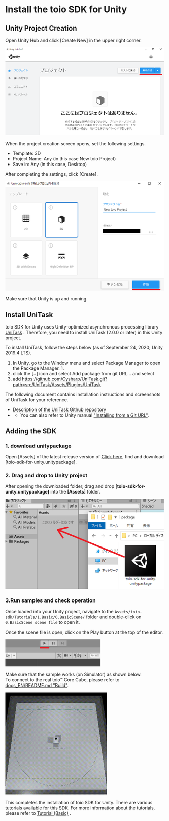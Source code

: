 # Install the toio SDK for Unity

## Unity Project Creation

Open Unity Hub and click [Create New] in the upper right corner.

<img width=500 src="res/download_sdk/new_project1.png">

When the project creation screen opens, set the following settings.

- Template: 3D
- Project Name: Any (in this case New toio Project)
- Save in: Any (in this case, Desktop)

After completing the settings, click [Create].

<img width=500 src="res/download_sdk/new_project2.png">

Make sure that Unity is up and running.

## Install UniTask

toio SDK for Unity uses Unity-optimized asynchronous processing library [UniTask](https://github.com/Cysharp/UniTask) . Therefore, you need to install UniTask (2.0.0 or later) in this Unity project.<br>

To install UniTask, follow the steps below (as of September 24, 2020; Unity 2019.4 LTS).
1. In Unity, go to the Window menu and select Package Manager to open the Package Manager. 1.
1. click the [+] icon and select Add package from git URL... and select
1. add https://github.com/Cysharp/UniTask.git?path=src/UniTask/Assets/Plugins/UniTask

The following document contains installation instructions and screenshots of UniTask for your reference.
* [Description of the UniTask Github repository](https://github.com/Cysharp/UniTask#install-via-git-url)
* * You can also refer to Unity manual ["Installing from a Git URL"](https://docs.unity3d.com/ja/current/Manual/upm-ui-giturl.html).

## Adding the SDK

### 1. download unitypackage
Open [Assets] of the latest release version of [Click here](https://github.com/morikatron/toio-sdk-for-unity/releases/), find and download [toio-sdk-for-unity.unitypackage].

### 2. Drag and drop to Unity project
After opening the downloaded folder, drag and drop **[toio-sdk-for-unity.unitypackage]** into the **[Assets]** folder.

<img width=500 src="res/download_sdk/import_sdk.png">

### 3.Run samples and check operation
Once loaded into your Unity project, navigate to the `Assets/toio-sdk/Tutorials/1.Basic/0.BasicScene/` folder and double-click on `0.BasicScene scene file` to open it.

Once the scene file is open, click on the Play button at the top of the editor.

<img width=300 src="res/download_sdk/play.png">

 Make sure that the sample works (on Simulator) as shown below.  
 To connect to the real toio™ Core Cube, please refer to [docs_EN/README.md "Build"](README.md#Build).

<img src="res/download_sdk/sample.gif">

This completes the installation of toio SDK for Unity. There are various tutorials available for this SDK. For more information about the tutorials, please refer to [Tutorial (Basic)](tutorials_basic.md) .
